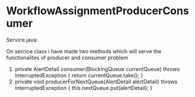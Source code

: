 # WorkflowAssignmentProducerConsumer

 Service.java:
 
 On sercice class i have made two methods which will serve the functionalites of producer and consumer problem
 
 1. 
    private AlertDetail consumer(BlockingQueue<AlertDetail> currentQueue) throws InterruptedException {
        return currentQueue.take();
    }
2. 
    private void producerForNextQueue(AlertDetail alertDetail) throws InterruptedException {
        this.nextQueue.put(alertDetail);
    }
